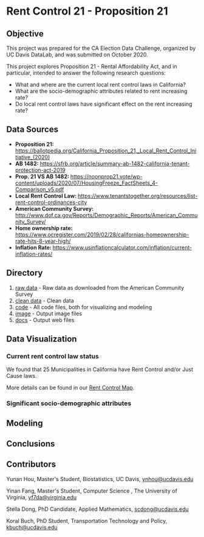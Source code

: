 # Rent Control 21 - Proposition 21

## Objective
This project was prepared for the CA Election Data Challenge, organized by UC Davis DataLab, and was submitted on October 2020.

This project explores Proposition 21 - Rental Affordability Act, and in particular, intended to answer the following research questions:
* What and where are the current local rent control laws in California?
* What are the socio-demographic attributes related to rent increasing rate?
* Do local rent control laws have significant effect on the rent increasing rate?

## Data Sources

* <b> Proposition 21: </b> https://ballotpedia.org/California_Proposition_21,_Local_Rent_Control_Initiative_(2020)
* <b> AB 1482: </b> https://sfrb.org/article/summary-ab-1482-california-tenant-protection-act-2019
* <b> Prop. 21 VS AB 1482: </b> https://noonprop21.vote/wp-content/uploads/2020/07/HousingFreeze_FactSheets_4-Comparison_v5.pdf
* <b> Local Rent Control Law: </b> https://www.tenantstogether.org/resources/list-rent-control-ordinances-city
* <b> American Community Survey: </b> http://www.dof.ca.gov/Reports/Demographic_Reports/American_Community_Survey/
* <b> Home ownership rate: </b> https://www.ocregister.com/2019/02/28/californias-homeownership-rate-hits-8-year-high/
* <b> Inflation Rate: </b> https://www.usinflationcalculator.com/inflation/current-inflation-rates/

## Directory
1. [raw data](https://github.com/FengYinan/Prop21-Team/tree/master/raw%20data) - Raw data as downloaded from the American Community Survey
2. [clean data](https://github.com/FengYinan/Prop21-Team/tree/master/clean%20data) - Clean data
3. [code](https://github.com/FengYinan/Prop21-Team/tree/master/code) - All code files, both for visualizing and modeling
4. [image](https://github.com/FengYinan/Prop21-Team/tree/master/image) - Output image files
5. [docs](https://github.com/FengYinan/Prop21-Team/tree/master/docs) - Output web files

## Data Visualization
### Current rent control law status
We found that 25 Municipalities in California have Rent Control and/or Just Cause laws.

More details can be found in our [Rent Control Map](https://fengyinan.github.io/Prop21-Team/Rent_Control_Map.html).

### Significant socio-demographic attributes 

## Modeling

## Conclusions

## Contributors
Yunan Hou, Master's Student, Biostatistics, UC Davis, ynhou@ucdavis.edu

Yinan Fang, Master's Student, Computer Science , The University of Virginia, yf7da@virginia.edu

Stella Dong, PhD Candidate, Applied Mathematics, scdong@ucdavis.edu

Koral Buch, PhD Student, Transportation Technology and Policy, kbuch@ucdavis.edu
